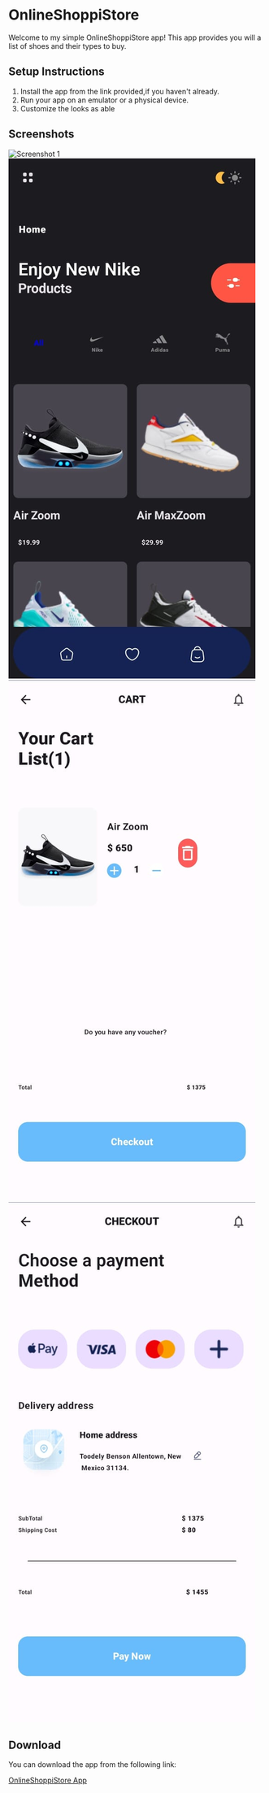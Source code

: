 <!DOCTYPE html>
<html lang="en">
<head>
    <meta charset="UTF-8">
    <meta name="viewport" content="width=device-width, initial-scale=1.0">
    
</head>
<body>
    <div class="container">
        <h1>OnlineShoppiStore</h1>
        <p>Welcome to my simple OnlineShoppiStore app! This app provides you will a list of shoes and their types to buy.</p>
        <h2>Setup Instructions</h2>
        <ol>
            <li>Install the app from the link provided,if you haven't already.</li>
            <li>Run your app on an emulator or a physical device.</li>
            <li>Customize the looks as able</li>
        </ol>
        <h2>Screenshots</h2>
        <img src="https://github.com/toby1907/Shoppi/blob/main/app/src/main/res/drawable/sc1" alt="Screenshot 1"> 
       <img src="https://github.com/toby1907/Shoppi/blob/main/app/src/main/res/drawable/sc2.jpg" alt="Screenshot 2"> 
         <img src="https://github.com/toby1907/Shoppi/blob/main/app/src/main/res/drawable/sc3.jpg" alt="Screenshot 3"> 
         <img src="https://github.com/toby1907/Shoppi/blob/main/app/src/main/res/drawable/sc4.jpg" alt="Screenshot 4"> 
        <!-- Add more screenshots as needed -->
        <h2>Download</h2>
        <p>You can download the app from the following link:</p>
        <a href="">OnlineShoppiStore App</a>
    </div>
</body>
</html>

